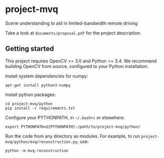 # project-mvq
Scene understanding to aid in limited-bandwidth remote driving

Take a look at `documents/proposal.pdf` for the project description.

## Getting started
This project requires OpenCV >= 3.0 and Python >= 3.4. We recommend building
OpenCV from source, configured to your Python installation.

Install system dependencies for numpy:

    apt-get install python3-numpy

Install python packages:

    cd project-mvq/python
    pip install -r requirements.txt

Configure your PYTHONPATH, in `~/.bashrc` or elsewhere:

    export PYTHONPATH=${PYTHONPATH}:/path/to/project-mvq/python/

Run the code from any directory as modules. For example, to run
`project-mvq/python/mvq/reconstruction.py`, use:

    python -m mvq.reconstruction
